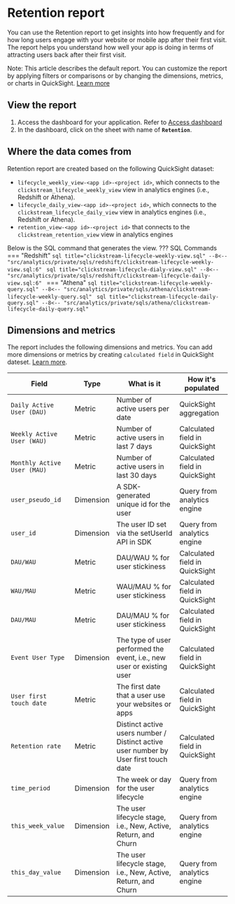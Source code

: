 # Retention report
You can use the Retention report to get insights into how frequently and for how long users engage with your website or mobile app after their first visit. The report helps you understand how well your app is doing in terms of attracting users back after their first visit.

Note: This article describes the default report. You can customize the report by applying filters or comparisons or by changing the dimensions, metrics, or charts in QuickSight. [Learn more](https://docs.aws.amazon.com/quicksight/latest/user/working-with-visuals.html)


## View the report
1. Access the dashboard for your application. Refer to [Access dashboard](index.md)
2. In the dashboard, click on the sheet with name of **`Retention`**.

## Where the data comes from
Retention report are created based on the following QuickSight dataset:

- `lifecycle_weekly_view-<app id>-<project id>`, which connects to the `clickstream_lifecycle_weekly_view` view in analytics engines (i.e., Redshift or Athena). 
- `lifecycle_daily_view-<app id>-<project id>`, which connects to the `clickstream_lifecycle_daily_view` view in analytics engines (i.e., Redshift or Athena). 
- `retention_view-<app id>-<project id>` that connects to the `clickstream_retention_view` view in analytics engines

Below is the SQL command that generates the view.
??? SQL Commands
    === "Redshift"
        ```sql title="clickstream-lifecycle-weekly-view.sql"
        --8<-- "src/analytics/private/sqls/redshift/clickstream-lifecycle-weekly-view.sql:6"
        ```
        ```sql title="clickstream-lifecycle-dialy-view.sql"
        --8<-- "src/analytics/private/sqls/redshift/clickstream-lifecycle-daily-view.sql:6"
        ```
    === "Athena"
        ```sql title="clickstream-lifecycle-weekly-query.sql"
        --8<-- "src/analytics/private/sqls/athena/clickstream-lifecycle-weekly-query.sql"
        ```
        ```sql title="clickstream-lifecycle-daily-query.sql"
        --8<-- "src/analytics/private/sqls/athena/clickstream-lifecycle-daily-query.sql"
        ```

## Dimensions and metrics
The report includes the following dimensions and metrics. You can add more dimensions or metrics by creating `calculated field` in QuickSight dateset. [Learn more](https://docs.aws.amazon.com/quicksight/latest/user/adding-a-calculated-field-analysis.html). 

|Field | Type| What is it | How it's populated|
|----------|---|---------|--------------------|
|`Daily Active User (DAU)`| Metric | Number of active users per date | QuickSight aggregation|
|`Weekly Active User (WAU)`| Metric | Number of active users in last 7 days | Calculated field in QuickSight|
|`Monthly Active User (MAU)`| Metric | Number of active users in last 30 days  | Calculated field in QuickSight|
|`user_pseudo_id`| Dimension | A SDK-generated unique id for the user | Query from analytics engine|
|`user_id`| Dimension | The user ID set via the setUserId API in SDK  | Query from analytics engine|
|`DAU/WAU`| Metric | DAU/WAU % for user stickiness  | Calculated field in QuickSight|
|`WAU/MAU`| Metric | WAU/MAU % for user stickiness  | Calculated field in QuickSight|
|`DAU/MAU`| Metric | DAU/MAU % for user stickiness  | Calculated field in QuickSight|
|`Event User Type`| Dimension | The type of user performed the event, i.e., new user or existing user  | Calculated field in QuickSight|
|`User first touch date`| Metric |The first date that a user use your websites or apps  | Calculated field in QuickSight|
|`Retention rate`| Metric | Distinct active users number / Distinct active user number by User first touch date | Calculated field in QuickSight|
|`time_period`| Dimension | The week or day for the user lifecycle  | Query from analytics engine|
|`this_week_value`| Dimension | The user lifecycle stage, i.e., New, Active, Return, and Churn  | Query from analytics engine|
|`this_day_value`| Dimension | The user lifecycle stage, i.e., New, Active, Return, and Churn   | Query from analytics engine|

